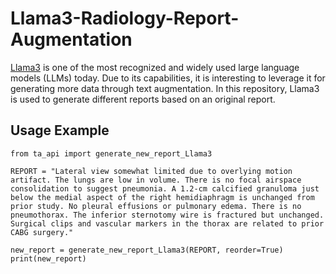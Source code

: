 # Llama3-Radiology-Report-Augmentation

[Llama3](https://llama.meta.com/llama3/) is one of the most recognized and widely used large language models (LLMs) today. Due to its capabilities, it is interesting to leverage it for generating more data through text augmentation. In this repository, Llama3 is used to generate different reports based on an original report.

## Usage Example

```
from ta_api import generate_new_report_Llama3

REPORT = "Lateral view somewhat limited due to overlying motion artifact. The lungs are low in volume. There is no focal airspace consolidation to suggest pneumonia. A 1.2-cm calcified granuloma just below the medial aspect of the right hemidiaphragm is unchanged from prior study. No pleural effusions or pulmonary edema. There is no pneumothorax. The inferior sternotomy wire is fractured but unchanged. Surgical clips and vascular markers in the thorax are related to prior CABG surgery."

new_report = generate_new_report_Llama3(REPORT, reorder=True)
print(new_report)
```
